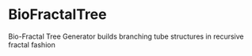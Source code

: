 BioFractalTree
==============

Bio-Fractal Tree Generator builds branching tube structures in recursive fractal fashion
